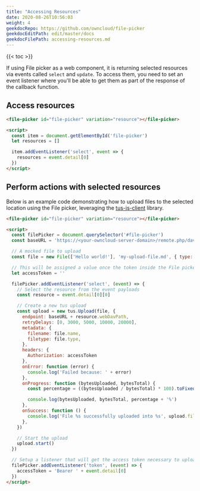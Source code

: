 ```yaml
---
title: "Accessing Resources"
date: 2020-08-26T10:56:03
weight: 4
geekdocRepo: https://github.com/owncloud/file-picker
geekdocEditPath: edit/master/docs
geekdocFilePath: accessing-resources.md
---
```


{{< toc >}}

If using File picker as a web component, it is returning selected resources via events called `select` and `update`. To access them, you need to set an event listener where you'll be able to get them as part of the response of the callback function.

## Access resources
```html
<file-picker id="file-picker" variation="resource"></file-picker>

<script>
  const item = document.getElementById('file-picker')
  let resources = []

  item.addEventListener('select', event => {
    resources = event.detail[0]
  })
</script>
```

## Perform actions with selected resources
Below is an example code demonstrating how to upload files to the selected location using the File picker, leveraging the [tus-js-client](https://github.com/tus/tus-js-client) library.

```html
<file-picker id="file-picker" variation="resource"></file-picker>

<script>
  const filePicker = document.querySelector('#file-picker')
  const baseURL = 'https://<your-owncloud-server-domain>/remote.php/dav'

  // A mocked file to upload
  const file = new File(['Hello world!'], 'my-upload-file.md', { type: 'text/markdown' })

  // This will be assigned a value once the token inside the File picker is set
  let accessToken = ''

  filePicker.addEventListener('select', (event) => {
    // Select the resource from the event payloads
    const resource = event.detail[0][0]

    // Create a new tus upload
    const upload = new tus.Upload(file, {
      endpoint: baseURL + resource.webDavPath,
      retryDelays: [0, 3000, 5000, 10000, 20000],
      metadata: {
        filename: file.name,
        filetype: file.type,
      },
      headers: {
        Authorization: accessToken
      },
      onError: function (error) {
        console.log('Failed because: ' + error)
      },
      onProgress: function (bytesUploaded, bytesTotal) {
        const percentage = ((bytesUploaded / bytesTotal) * 100).toFixed(2)

        console.log(bytesUploaded, bytesTotal, percentage + '%')
      },
      onSuccess: function () {
        console.log('File %s successfully uploaded into %s', upload.file.name, upload.url)
      },
    })

    // Start the upload
    upload.start()
  })

  // Setup a listener that will get the access token necessary to upload the file
  filePicker.addEventListener('token', (event) => {
    accessToken = 'Bearer ' + event.detail[0]
  })
</script>
```